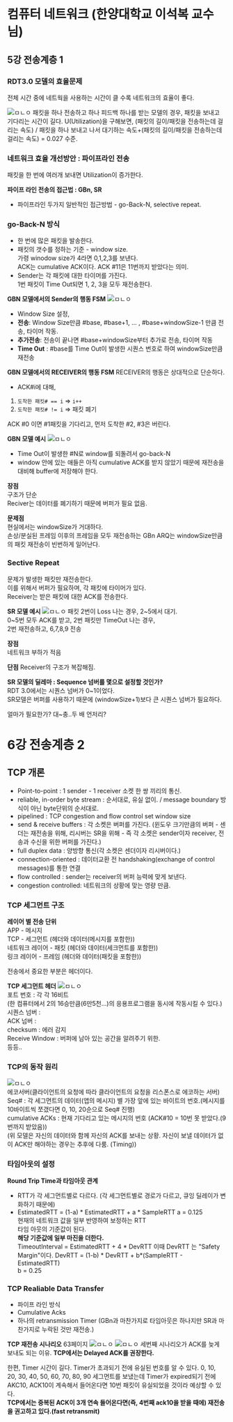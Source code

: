 # 컴퓨터 네트워크 (한양대학교 이석복 교수님)


## 5강 전송계층 1

### RDT3.0 모델의 효율문제
전체 시간 중에 네트웍을 사용하는 시간이 클 수록 네트워크의 효율이 좋다.  

![ㅁㄴㅇ](,,/../../../src/network3-39.PNG)
패킷을 하나 전송하고 하나 피드백 하나를 받는 모델의 경우, 패킷을 보내고 기다리는 시간이 길다. 
U(Utilization)을 구해보면, (패킷의 길이/패킷을 전송하는데 걸리는 속도) / 패킷을 하나 보내고 나서 대기하는 속도+(패킷의 길이/패킷을 전송하는데 걸리는 속도)  = 0.027 수준.  
  
### 네트워크 효율 개선방안 : 파이프라인 전송
패킷을 한 번에 여러개 보내면 Utilization이 증가한다. 

**파이프 라인 전송의 접근법 : GBn, SR**
- 파이프라인 두가지 일반적인 접근방법 - go-Back-N, selective repeat.

### go-Back-N 방식
- 한 번에 많은 패킷을 발송한다.   
- 패킷의 갯수를 정하는 기준 - window size.  
가령 winodow size가 4라면 0,1,2,3를 보낸다.    
ACK는 cumulative ACK이다. ACK #11은 11번까지 받았다는 의미.  
- Sender는 각 패킷에 대한 타이머를 가진다.  
1번 패킷이 Time Out되면 1, 2, 3을 모두 재전송한다.  

**GBN 모델에서의 Sender의 행동 FSM**
![ㅁㄴㅇ](,,/../../../src/network3-44.PNG)  
- Window Size 설정,
- **전송**: Window Size만큼 #base, #base+1, ... , #base+windowSize-1 만큼 전송, 타이머 작동. 
- **추가전송**: 전송이 끝나면 #base+windowSize부터 추가로 전송, 타이머 작동 <br>
- **Time Out** : #base를 Time Out이 발생한 시퀀스 번호로 하여 windowSize만큼 재전송  

**GBN 모델에서의 RECEIVER의 행동 FSM**
RECEIVER의 행동은 상대적으로 단순하다.   

- ACK#i에 대해, 
1) `도착한 패킷# == i` => `i++`
2) `도착한 패킷# != i` => 패킷 폐기

ACK #0 이면 #1패킷을 기다리고, 먼저 도착한 #2, #3은 버린다.   

**GBN 모델 예시**
![ㅁㄴㅇ](,,/../../../src/network3-45.PNG)

- Time Out이 발생한 #N로 window를 되돌려서 go-back-N
- window 안에 있는 애들은 아직 cumulative ACK를 받지 않았기 때문에 재전송을 대비해 buffer에 저장해야 한다.  

**장점**  
구조가 단순  
Reciver는 데이터를 폐기하기 때문에 버퍼가 필요 없음.  

**문제점**  
현실에서는 windowSize가 거대하다.  
손상/분실된 프레임 이후의 프레임을 모두 재전송하는 GBn ARQ는 windowSize만큼의 패킷 재전송이 빈번하게 일어난다.  


### Sective Repeat
문제가 발생한 패킷만 재전송한다.   
이를 위해서 버퍼가 필요하며, 각 패킷에 타이머가 있다.   
Receiver는 받은 패킷에 대한 ACK를 전송한다.    


**SR 모델 예시**
![ㅁㄴㅇ](,,/../../../src/network3-49.PNG)
패킷 2번이 Loss 나는 경우, 2~5에서 대기.   
0~5번 모두 ACK를 받고, 2번 패킷만 TimeOut 나는 경우,   
2번 재전송하고, 6,7,8,9 전송  

**장점**  
네트워크 부하가 적음  

**단점**
Receiver의 구조가 복잡해짐.  


**SR 모델의 딜레마 : Sequence 넘버를 몇으로 설정할 것인가?**  
RDT 3.0에서는 시퀀스 넘버가 0~1이었다.  
SR모델은 버퍼를 사용하기 때문에 (windowSize+1)보다 큰 시퀀스 넘버가 필요하다.   

얼마가 필요한가? 대~충..두 배 언저리?  

# 6강 전송계층 2
## TCP 개론
- Point-to-point : 1 sender - 1 receiver 소켓 한 쌍 끼리의 통신.
- reliable, in-order byte stream : 순서대로, 유실 없이. / message boundary 방식이 아닌 byte단위의 순서대로.
- pipelined : TCP congestion and flow control set window size
- send & receive buffers : 각 소켓은 버퍼를 가진다. (윈도우 크기만큼의 버퍼 - 센더는 재전송을 위해, 리시버는 SR을 위해 - 즉 각 소켓은 sender이자 receiver, 전송과 수신을 위한 버퍼를 가진다.)
- full duplex data : 양방향 통신(각 소켓은 센더이자 리시버이다.) 
- connection-oriented : 데이터교환 전 handshaking(exchange of control messages)를 통한 연결
- flow controlled : sender는 receiver의 버퍼 능력에 맞게 보낸다.
- congestion controlled: 네트워크의 상황에 맞는 영량 만큼.

### TCP 세그먼트 구조

**레이어 별 전송 단위**  
APP - 메시지  
TCP - 세그먼트 (헤더와 데이터(메시지를 포함한))  
네트워크 레이어 - 패킷 (헤더와 데이터(세크먼트를 포함한))  
링크 레이어 - 프레임 (헤더와 데이터(패킷을 포함한))  

전송에서 중요한 부분은 헤더이다.  

**TCP 세그먼트 헤더**
![ㅁㄴㅇ](,,/../../../src/network3-53.PNG)  
포트 번호 : 각 각 16비트  
(한 컴퓨터에서 2의 16승만큼(6만5천...)의 응용프로그램을 동시에 작동시킬 수 있다.)  
시퀀스 넘버 :    
ACK 넘버 :    
checksum : 에러 감지    
Receive Window : 버퍼에 남아 있는 공간을 알려주기 위한.   
등등..

### TCP의 동작 원리
![ㅁㄴㅇ](,,/../../../src/network3-54.PNG)  
에코서버(클라이언트의 요청에 따라 클라이언트의 요청을 리스폰스로 에코하는 서버)  
Seq# : 각 세그먼트의 데이터(앱의 메시지) 별 가장 앞에 있는 바이트의 번호.(메시지를 10바이트씩 쪼갰다면 0, 10, 20순으로 Seq# 진행)   
cumulative ACKs : 현재 기다리고 있는 메시지의 번호 (ACK#10 = 10번 못 받았다.(9번까지 받았음))    
(위 모델은 자신의 데이터와 함께 자신의 ACK를 보내는 상황.
자신이 보낼 데이터가 없이 ACK만 해야하는 경우는 추후에 다룸. (Timing))

### 타임아웃의 설정
**Round Trip Time과 타임아웃 관계**
- RTT가 각 세그먼트별로 다르다. (각 세그먼트별로 경로가 다르고, 큐잉 딜레이가 변화하기 때문에)
- EstimatedRTT = (1-a) * EstimatedRTT + a * SampleRTT
a = 0.125  
현재의 네트워크 값을 일부 반영하여 보정하는 RTT  
타임 아웃의 기준값이 된다.  
**해당 기준값에 일부 마진을 더한다.**  
TimeoutInterval = EstimatedRTT + 4 * DevRTT
이때 DevRTT 는 "Safety Margin"이다. 
DevRTT = (1-b) * DevRTT + b*(SampleRTT - EstimatedRTT)  
b = 0.25  

### TCP Realiable Data Transfer
- 파이프 라인 방식
- Cumulative Acks
- 하나의 retransmission Timer
(GBn과 마찬가지로 타임아웃은 하나지만 SR과 마찬가지로 누락된 것만 재전송.)

**TCP 재전송 시나리오**
63페이지
![ㅁㄴㅇ](,,/../../../src/network3-63.PNG) 
![ㅁㄴㅇ](,,/../../../src/network3-64.PNG) 
세번째 시나리오가 ACK를 늦게 보내도 되는 이유. **TCP에서는 Delayed ACK를 권장한다.**   

한편, Timer 시간이 길다. Timer가 초과되기 전에 유실된 번호를 알 수 있다. 0, 10, 20, 30, 40, 50, 60, 70, 80, 90 세그먼트를 보냈는데 Timer가 expired되기 전에 AKC10, ACK10이 계속해서 들어온다면 10번 패킷이 유실되었을 것이라 예상할 수 있다.  
**TCP에서는 중복된 ACK이 3개 연속 들어온다면(즉, 4번째 ack10을 받을 때에) 재전송을 권고하고 있다.(fast retransmit)**





